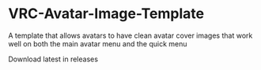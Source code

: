 # VRC-Avatar-Image-Template
A template that allows avatars to have clean avatar cover images that work well on both the main avatar menu and the quick menu

Download latest in releases
